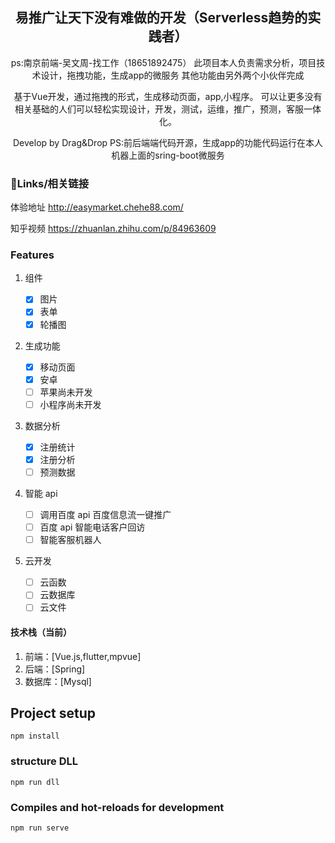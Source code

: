 <h2 align="center">
易推广让天下没有难做的开发（Serverless趋势的实践者）
</h2>
<p align="center">
ps:南京前端-吴文周-找工作（18651892475）
   此项目本人负责需求分析，项目技术设计，拖拽功能，生成app的微服务
   其他功能由另外两个小伙伴完成
</p>
<p align="center">
基于Vue开发，通过拖拽的形式，生成移动页面，app,小程序。
可以让更多没有相关基础的人们可以轻松实现设计，开发，测试，运维，推广，预测，客服一体化。
</p>
<p align="center">
Develop by Drag&Drop
PS:前后端端代码开源，生成app的功能代码运行在本人机器上面的sring-boot微服务
</p>

### 🔗Links/相关链接

体验地址 http://easymarket.chehe88.com/

知乎视频 https://zhuanlan.zhihu.com/p/84963609

### Features

1. 组件

   - [x] 图片
   - [x] 表单
   - [x] 轮播图

2. 生成功能

   - [x] 移动页面
   - [x] 安卓
   - [ ] 苹果尚未开发
   - [ ] 小程序尚未开发

3. 数据分析

   - [x] 注册统计
   - [x] 注册分析
   - [ ] 预测数据

4. 智能 api

   - [ ] 调用百度 api 百度信息流一键推广
   - [ ] 百度 api 智能电话客户回访
   - [ ] 智能客服机器人

5. 云开发

   - [ ] 云函数
   - [ ] 云数据库
   - [ ] 云文件

#### 技术栈（当前）

1. 前端：[Vue.js,flutter,mpvue]
2. 后端：[Spring]
3. 数据库：[Mysql]

## Project setup

```
npm install
```

### structure DLL

```
npm run dll
```

### Compiles and hot-reloads for development

```
npm run serve
```
